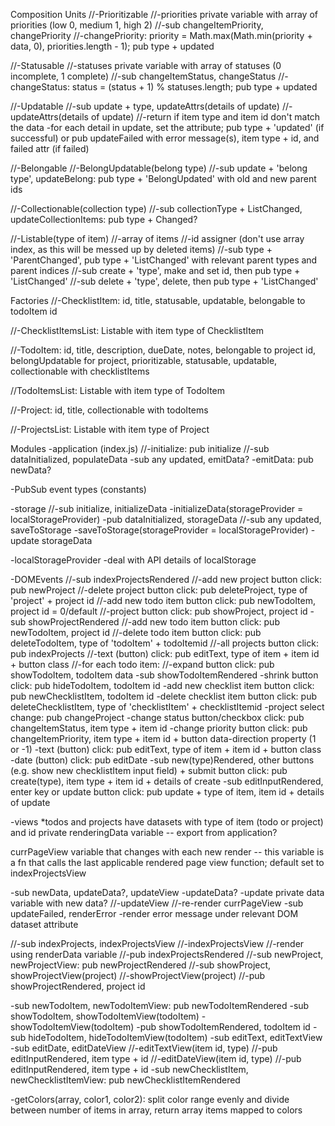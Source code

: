 Composition Units
//-Prioritizable
  //-priorities private variable with array of priorities (low 0, medium 1, high 2)
  //-sub changeItemPriority, changePriority
  //-changePriority: priority = Math.max(Math.min(priority + data, 0), priorities.length - 1); pub type + updated

//-Statusable
  //-statuses private variable with array of statuses (0 incomplete, 1 complete)
  //-sub changeItemStatus, changeStatus
  //-changeStatus: status = (status + 1) % statuses.length; pub type + updated

//-Updatable
  //-sub update + type, updateAttrs(details of update)
  //-updateAttrs(details of update)
    //-return if item type and item id don't match the data
    -for each detail in update, set the attribute; pub type + 'updated' (if successful) or pub updateFailed with error message(s), item type + id, and failed attr (if failed)

//-Belongable
//-BelongUpdatable(belong type)
  //-sub update + 'belong type', updateBelong: pub type + 'BelongUpdated' with old and new parent ids

//-Collectionable(collection type)
  //-sub collectionType + ListChanged, updateCollectionItems: pub type + Changed?

//-Listable(type of item)
  //-array of items
  //-id assigner (don't use array index, as this will be messed up by deleted items)
  //-sub type + 'ParentChanged', pub type + 'ListChanged' with relevant parent types and parent indices
  //-sub create + 'type', make and set id, then pub type + 'ListChanged'
  //-sub delete + 'type', delete, then pub type + 'ListChanged'

Factories
//-ChecklistItem: id, title, statusable, updatable, belongable to todoItem id

//-ChecklistItemsList: Listable with item type of ChecklistItem

//-TodoItem: id, title, description, dueDate, notes, belongable to project id, belongUpdatable for project, prioritizable, statusable, updatable, collectionable with checklistItems

//TodoItemsList: Listable with item type of TodoItem

//-Project: id, title, collectionable with todoItems

//-ProjectsList: Listable with item type of Project

Modules
-application (index.js)
  //-initialize: pub initialize
  //-sub dataInitialized, populateData
  -sub any updated, emitData?
  -emitData: pub newData?

-PubSub event types (constants)

-storage
  //-sub initialize, initializeData
  -initializeData(storageProvider = localStorageProvider)
    -pub dataInitialized, storageData
  //-sub any updated, saveToStorage
  -saveToStorage(storageProvider = localStorageProvider)
    -update storageData

-localStorageProvider
  -deal with API details of localStorage

-DOMEvents
  //-sub indexProjectsRendered
    //-add new project button click: pub newProject
    //-delete project button click: pub deleteProject, type of 'project' + project id
    //-add new todo item button click: pub newTodoItem, project id = 0/default
    //-project button click: pub showProject, project id
  -sub showProjectRendered
    //-add new todo item button click: pub newTodoItem, project id
    //-delete todo item button click: pub deleteTodoItem, type of 'todoItem' + todoItemid
    //-all projects button click: pub indexProjects
    //-text (button) click: pub editText, type of item + item id + button class
    //-for each todo item:
      //-expand button click: pub showTodoItem, todoItem data
  -sub showTodoItemRendered
    -shrink button click: pub hideTodoItem, todoItem id
    -add new checklist item button click: pub newChecklistItem, todoItem id
    -delete checklist item button click: pub deleteChecklistItem, type of 'checklistItem' + checklistItemid
    -project select change: pub changeProject
    -change status button/checkbox click: pub changeItemStatus, item type + item id
    -change priority button click: pub changeItemPriority, item type + item id + button data-direction property (1 or -1)
     -text (button) click: pub editText, type of item + item id + button class
    -date (button) click: pub editDate
  -sub new(type)Rendered, other buttons (e.g. show new checklistItem input field) + submit button click: pub create(type), item type + item id + details of create
  -sub editInputRendered, enter key or update button click: pub update + type of item, item id + details of update

-views
  *todos and projects have datasets with type of item (todo or project) and id
  private renderingData variable -- export from application?

  currPageView variable that changes with each new render -- this variable is a fn that calls the last applicable rendered page view function; default set to indexProjectsView

  -sub newData, updateData?, updateView
  -updateData?
    -update private data variable with new data?
  //-updateView
    //-re-render currPageView
  -sub updateFailed, renderError
    -render error message under relevant DOM dataset attribute

  //-sub indexProjects, indexProjectsView
  //-indexProjectsView
    //-render using renderData variable
    //-pub indexProjectsRendered
  //-sub newProject, newProjectView: pub newProjectRendered
  //-sub showProject, showProjectView(project)
  //-showProjectView(project)
    //-pub showProjectRendered, project id

  -sub newTodoItem, newTodoItemView: pub newTodoItemRendered
  -sub showTodoItem, showTodoItemView(todoItem)
  -showTodoItemView(todoItem)
    -pub showTodoItemRendered, todoItem id
  -sub hideTodoItem, hideTodoItemView(todoItem)
  -sub editText, editTextView
  -sub editDate, editDateView
  //-editTextView(item id, type)
    //-pub editInputRendered, item type + id
  //-editDateView(item id, type)
    //-pub editInputRendered, item type + id
  -sub newChecklistItem, newChecklistItemView: pub newChecklistItemRendered

  -getColors(array, color1, color2): split color range evenly and divide between number of items in array, return array items mapped to colors
